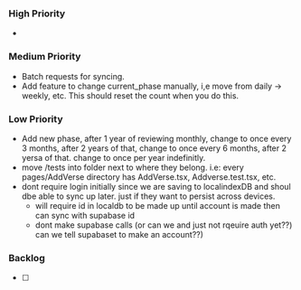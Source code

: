 ### High Priority
-
### Medium Priority
- Batch requests for syncing. 
- Add feature to change current_phase manually, i,e move from daily -> weekly, etc. This should reset the count when you do this.
### Low Priority
- Add new phase, after 1 year of reviewing monthly, change to once every 3 months, after 2 years of that, change to once every 6 months, after 2 yersa of that. change to once per year indefinitly.
- move /tests into folder next to where they belong. i.e: every pages/AddVerse directory has AddVerse.tsx, Addverse.test.tsx, etc.
- dont require login initially since we are saving to localindexDB and shoul dbe able to sync up later. just if they want to persist across devices.
    - will require id in localdb to be made up until account is made then can sync with supabase id
    - dont make supabase calls (or can we and just not rqeuire auth yet??) can we tell supabaset to make an account??)
### Backlog
- [ ] 
